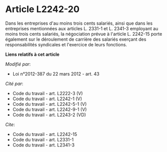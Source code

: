 # Article L2242-20

Dans les entreprises     d'au moins trois cents salariés, ainsi que dans les entreprises mentionnées aux articles L. 2331-1
et L. 2341-3 employant au moins trois cents salariés, la négociation prévue à l'article L. 2242-15 porte également sur le
déroulement de carrière des salariés exerçant des responsabilités syndicales et l'exercice de leurs fonctions.

**Liens relatifs à cet article**

_Modifié par_:

  - Loi n°2012-387 du 22 mars 2012 - art. 43

_Cité par_:

  - Code du travail - art. L2222-3 (V)
  - Code du travail - art. L2242-1 (V)
  - Code du travail - art. L2242-5-1 (V)
  - Code du travail - art. L2242-9-1 (V)
  - Code du travail - art. L2243-2 (VD)

_Cite_:

  - Code du travail - art. L2242-15
  - Code du travail - art. L2331-1
  - Code du travail - art. L2341-3
